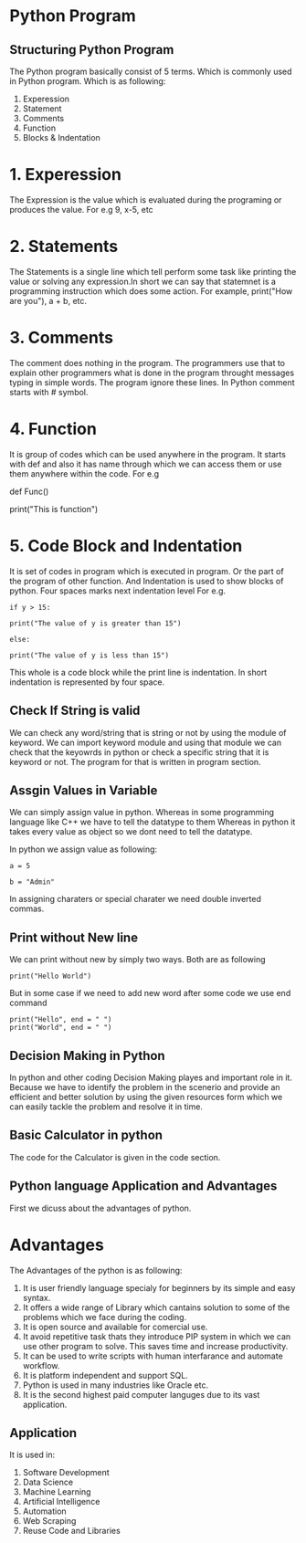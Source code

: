 
# Python Program

## Structuring Python Program

The Python program basically consist of 5 terms. Which is commonly used in Python program. Which is as following:

1. Experession
2. Statement
3. Comments
4. Function
5. Blocks & Indentation

# 1. Experession

The Expression is the value which is evaluated during the programing or produces the value. For e.g 9, x-5, etc

# 2. Statements 

The Statements is a single line which tell perform some task like printing the value or solving any expression.In short we can say that statemnet is a programming instruction which does some action. For example, print("How are you"), a + b, etc.

# 3. Comments

The comment does nothing in the program. The programmers use that to explain other programmers what is done in the program throught messages typing in simple words. The program ignore these lines. In Python comment starts with # symbol.

# 4. Function

It is group of codes which can be used anywhere in the program. It starts with def and also it has name through which we can access them or use them anywhere within the code. For e.g 

def Func()

print("This is function")

# 5. Code Block and Indentation

It is set of codes in program which is executed in program. Or the part of the program of other function. And Indentation is used to show blocks of python. Four spaces marks next indentation level
For e.g.

    if y > 15:

    print("The value of y is greater than 15")

    else:

    print("The value of y is less than 15")

This whole is a code block while the print line is indentation.
In short indentation is represented by four space.

## Check If String is valid

We can check any word/string that is string or not by using the module of keyword. We can import keyword module and using that module we can check that the keyowrds in python or check a specific string that it is keyword or not. The program for that is written in program section.

## Assgin Values in Variable

We can simply assign value in python. Whereas in some programming language like C++ we have to tell the datatype to them Whereas in python it takes every value as object so we dont need to tell the datatype. 

In python we assign value as following:
 
    a = 5

    b = "Admin" 

In assigning charaters or special charater we need double inverted commas.

## Print without New line

We can print without new by simply two ways. Both are as following

    print("Hello World")

But in some case if we need to add new word after some code we use end command

    print("Hello", end = " ")
    print("World", end = " ")

## Decision Making in Python

In python and other coding Decision Making playes and important role in it. Because we have to identify the problem in the scenerio and provide an efficient and better solution by using the given resources form which we can easily tackle the problem and resolve it in time. 

## Basic Calculator in python

The code for the Calculator is given in the code section.

## Python language Application and Advantages

First we dicuss about the advantages of python.

# Advantages

The Advantages of the python is as following:

1. It is user friendly language specialy for beginners by its simple and easy syntax.
2. It offers a wide range of Library which cantains solution to some of the problems which we face during the coding.
3. It is open source and available for comercial use.
4. It avoid repetitive task thats they introduce PIP system in which we can use other program to solve. This saves time and increase productivity.
5. It can be used to write scripts with human interfarance and automate workflow.
6. It is platform independent and support SQL.
7. Python is used in many industries like Oracle etc.
8. It is the second highest paid computer languges due to its vast application.

## Application

It is used in:

1. Software Development
2. Data Science
3. Machine Learning
4. Artificial Intelligence
5. Automation
6. Web Scraping
7. Reuse Code and Libraries










